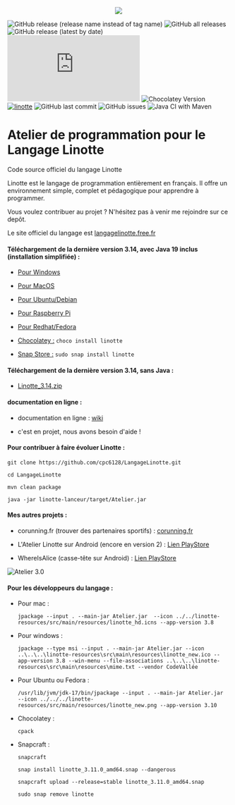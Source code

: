 <p align="center">
  <img src="https://camo.githubusercontent.com/66b8d1c54bd4a1048d14da50e3eecfc19da9d7c9406e38569fb3f4aebcc9fbdf/687474703a2f2f6c616e676167656c696e6f7474652e667265652e66722f6769746875622f656e74657465322e706e67">
</p>

![GitHub release (release name instead of tag name)](https://img.shields.io/github/v/release/cpc6128/LangageLinotte?style=flat-square)
![GitHub all releases](https://img.shields.io/github/downloads/cpc6128/LangageLinotte/total?style=flat-square)
![GitHub release (latest by date)](https://img.shields.io/github/downloads/cpc6128/LangageLinotte/latest/total?style=flat-square)
![GitHub release (latest by date and asset)](https://img.shields.io/github/downloads/cpc6128/LangageLinotte/v3.9/Cours.de.programmation.Linotte.version.3.9.pdf?label=Tutoriel&style=flat-square)
![Chocolatey Version](https://img.shields.io/chocolatey/v/linotte?style=flat-square)
[![linotte](https://snapcraft.io/linotte/badge.svg)](https://snapcraft.io/linotte)
![GitHub last commit](https://img.shields.io/github/last-commit/cpc6128/LangageLinotte?style=plastic?style=flat-square)
![GitHub issues](https://img.shields.io/github/issues/cpc6128/LangageLinotte?style=flat-square)
![Java CI with Maven](https://github.com/cpc6128/LangageLinotte/workflows/Java%20CI%20with%20Maven/badge.svg)

# Atelier de programmation pour le Langage Linotte

Code source officiel du langage Linotte

Linotte est le langage de programmation entièrement en français. Il offre un environnement simple, complet et pédagogique pour apprendre à programmer.

Vous voulez contribuer au projet ? N'hésitez pas à venir me rejoindre sur ce depôt.

Le site officiel du langage est <a href="http://langagelinotte.free.fr">langagelinotte.free.fr</a>

#### Téléchargement de la dernière version 3.14, avec Java 19 inclus (installation simplifiée) :

- <a href="https://github.com/cpc6128/LangageLinotte/releases/download/v3.12/AtelierLinotte-3.12.msi">Pour Windows</a>

- <a href="https://github.com/cpc6128/LangageLinotte/releases/download/v3.12/AtelierLinotte-3.12.dmg">Pour MacOS</a>

- <a href="https://github.com/cpc6128/LangageLinotte/releases/download/v3.14/atelierlinotte_3.14-1_amd64.deb">Pour Ubuntu/Debian</a>

- <a href="https://github.com/cpc6128/LangageLinotte/releases/download/v3.12/atelierlinotte_3.12-1_armhf.deb">Pour Raspberry Pi</a>

- <a href="https://github.com/cpc6128/LangageLinotte/releases/download/v3.12/atelierlinotte-3.12-1.x86_64.rpm">Pour Redhat/Fedora</a>

- <a href="https://chocolatey.org/packages/linotte">Chocolatey :</a> `choco install linotte`

- <a href="https://snapcraft.io/linotte">Snap Store :</a> `sudo snap install linotte`

#### Téléchargement de la dernière version 3.14, sans Java :

- <a href="https://github.com/cpc6128/LangageLinotte/releases/download/v3.14/Linotte_3.14-2022-09-22-20-02.zip">Linotte_3.14.zip</a>

#### documentation en ligne :

- documentation en ligne : <a href="https://github.com/cpc6128/LangageLinotte/wiki">wiki</a>

- c'est en projet, nous avons besoin d'aide !

#### Pour contribuer à faire évoluer Linotte :
`git clone https://github.com/cpc6128/LangageLinotte.git`

`cd LangageLinotte`

`mvn clean package`

`java -jar linotte-lanceur/target/Atelier.jar`

#### Mes autres projets :

- corunning.fr (trouver des partenaires sportifs) : <a href="https://www.corunning.fr">corunning.fr</a>

- L'Atelier Linotte sur Android (encore en version 2) : <a href="https://play.google.com/store/apps/details?id=fr.codevallee.langagelinotte.atelierlinotte">Lien PlayStore</a>

- WhereIsAlice (casse-tête sur Android) : <a href="https://play.google.com/store/apps/details?id=fr.codevallee.whereisalice">Lien PlayStore</a>

![Atelier 3.0](https://camo.githubusercontent.com/17b8abb2ff608bb6635cdbf49c5a3d529b06a83cc865f46d13352e736176b170/687474703a2f2f6c616e676167656c696e6f7474652e667265652e66722f6769746875622f6174656c6965722d64726163756c61322e706e67)

#### Pour les développeurs du langage :

- Pour mac :

  `jpackage --input . --main-jar Atelier.jar  --icon ../../linotte-resources/src/main/resources/linotte_hd.icns --app-version 3.8`

- Pour windows :

  `jpackage --type msi --input . --main-jar Atelier.jar --icon ..\..\..\linotte-resources\src\main\resources\linotte_new.ico --app-version 3.8 --win-menu --file-associations ..\..\..\linotte-resources\src\main\resources\mime.txt --vendor CodeVallée`

- Pour Ubuntu ou Fedora :

  `/usr/lib/jvm/jdk-17/bin/jpackage --input . --main-jar Atelier.jar  --icon ../../../linotte-resources/src/main/resources/linotte_new.png --app-version 3.10`

- Chocolatey :

  `cpack`

- Snapcraft :

  `snapcraft`

  `snap install linotte_3.11.0_amd64.snap --dangerous`

  `snapcraft upload --release=stable linotte_3.11.0_amd64.snap`

  `sudo snap remove linotte`
